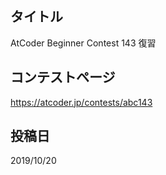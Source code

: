 ## タイトル

AtCoder Beginner Contest 143 復習

## コンテストページ

https://atcoder.jp/contests/abc143

## 投稿日

2019/10/20
